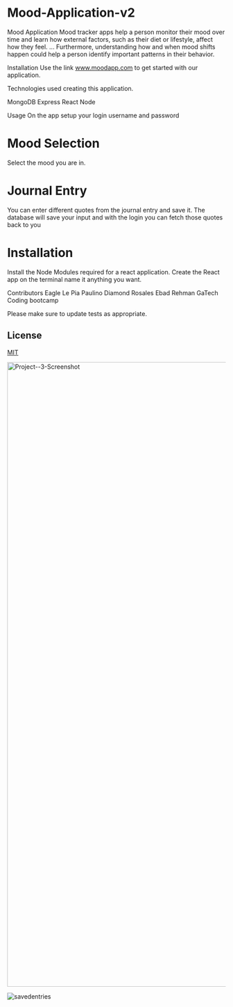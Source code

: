 # Mood-Application-v2

Mood Application
Mood tracker apps help a person monitor their mood over time and learn how external factors, such as their diet or lifestyle, affect how they feel. ... Furthermore, understanding how and when mood shifts happen could help a person identify important patterns in their behavior.

Installation
Use the link www.moodapp.com to get started with our application.

Technologies used creating this application.

MongoDB
Express
React
Node

Usage
On the app setup your login username and password

# Mood Selection

Select the mood you are in.

# Journal Entry

You can enter different quotes from the journal entry and save it.
The database will save your input and with the login you can fetch
those quotes back to you

# Installation

Install the Node Modules required for a react application.
Create the React app on the terminal name it anything you want.

Contributors
Eagle Le
Pia Paulino
Diamond Rosales
Ebad Rehman
GaTech Coding bootcamp

Please make sure to update tests as appropriate.

## License

[MIT](https://choosealicense.com/licenses/mit/)

<img width="1439" alt="Project--3-Screenshot" src="https://user-images.githubusercontent.com/64440230/131360672-e8410eaf-4011-4502-a03d-0b6cc36defcb.png">

![savedentries](https://user-images.githubusercontent.com/64440230/131425165-1d0355e5-02ac-4a25-bd2a-fd7765d1e93a.png)
